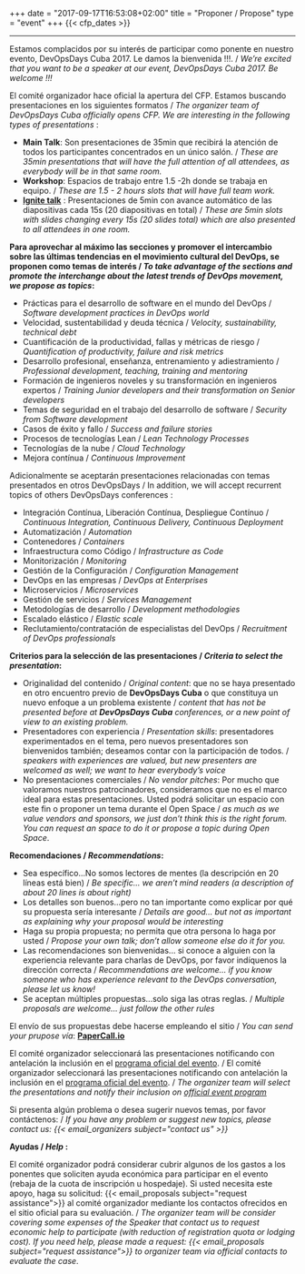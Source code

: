 +++
date = "2017-09-17T16:53:08+02:00"
title = "Proponer / Propose"
type = "event"
+++
  {{< cfp_dates >}}

<hr>

Estamos complacidos por su interés de participar como ponente en nuestro evento, DevOpsDays Cuba 2017. Le damos la bienvenida !!!. / *We’re excited that you want to be a speaker at our event, DevOpsDays Cuba 2017. Be welcome !!!*

El comité organizador hace oficial la apertura del CFP. Estamos buscando presentaciones en los siguientes formatos / *The organizer team of DevOpsDays Cuba officially opens CFP. We are interesting in the following types of presentations* :

  - **Main Talk**: Son presentaciones de 35min que recibirá la atención de todos los participantes concentrados en un único salón. /  *These are 35min presentations that will have the full attention of all attendees, as everybody will be in that same room.*
  - **Workshop**: Espacios de trabajo entre 1.5 -2h donde se trabaja en equipo. / *These are 1.5 - 2 hours slots that will have full team work.*
  - **<a href="http://igniteshow.com/">Ignite talk</a>** : Presentaciones de 5min con avance automático de las diapositivas cada 15s (20 diapositivas en total) / *These are 5min slots with slides changing every 15s (20 slides total) which are also presented to all attendees in one room.*

**Para aprovechar al máximo las secciones y promover el intercambio sobre las últimas tendencias en el movimiento cultural del DevOps, se proponen como temas de interés / *To take advantage of the sections and promote the interchange about the latest trends of DevOps movement, we propose as topics*:**

  - Prácticas para el desarrollo de software en el mundo del DevOps / *Software development practices in DevOps world*
  - Velocidad, sustentabilidad y deuda técnica / *Velocity, sustainability, technical debt*
  - Cuantificación de la productividad, fallas y métricas de riesgo / *Quantification of productivity, failure and risk metrics*
  - Desarrollo profesional, enseñanza, entrenamiento y adiestramiento / *Professional development, teaching, training and mentoring*
  - Formación de ingenieros noveles y su transformación en ingenieros expertos / *Training Junior developers and their transformation on Senior developers*
  - Temas de seguridad en el trabajo del desarrollo de software / *Security from Software development*
  - Casos de éxito y fallo / *Success and failure stories*
  - Procesos de tecnologías Lean / *Lean Technology Processes*
  - Tecnologías de la nube / *Cloud Technology*
  - Mejora contínua / *Continuous Improvement*

Adicionalmente se aceptarán presentaciones relacionadas con temas presentados en otros DevOpsDays / In addition, we will accept recurrent topics of others DevOpsDays conferences :

  - Integración Contínua, Liberación Contínua, Despliegue Contínuo / *Continuous Integration, Continuous Delivery, Continuous Deployment*
  - Automatización / *Automation*
  - Contenedores / *Containers*
  - Infraestructura como Código / *Infrastructure as Code* 
  - Monitorización / *Monitoring*
  - Gestión de la Configuración / *Configuration Management*
  - DevOps en las empresas / *DevOps at Enterprises*
  - Microservicios / *Microservices*
  - Gestión de servicios / *Services Management*
  - Metodologías de desarrollo / *Development methodologies*
  - Escalado elástico / *Elastic scale*
  - Reclutamiento/contratación de especialistas del DevOps / *Recruitment of DevOps professionals*

**Criterios para la selección de las presentaciones / *Criteria to select the presentation*:**

  - Originalidad del contenido / *Original content*: que no se haya presentado en otro encuentro previo de **DevOpsDays Cuba** o que constituya un nuevo enfoque a un problema existente / *content that has not be presented before at **DevOpsDays Cuba** conferences, or a new point of view to an existing problem.*
  - Presentadores con experiencia / *Presentation skills*: presentadores experimentados en el tema, pero nuevos presentadores son bienvenidos también; deseamos contar con la participación de todos. / *speakers with experiences are valued, but new presenters are welcomed as well; we want to hear everybody’s voice*
  - No presentaciones comerciales / *No vendor pitches*:  Por mucho que valoramos nuestros patrocinadores, consideramos que no es el marco ideal para estas presentaciones. Usted podrá solicitar un espacio con este fin o proponer un tema durante el Open Space / *as much as we value vendors and sponsors, we just don’t think this is the right forum. You can request an space to do it or propose a topic during Open Space*.

**Recomendaciones / *Recommendations*:**

  - Sea específico...No somos lectores de mentes (la descripción en 20 líneas está bien) / *Be specific… we aren’t mind readers (a description of about 20 lines is about right)*
  - Los detalles son buenos...pero no tan importante como explicar por qué su propuesta sería interesante / *Details are good… but not as important as explaining why your proposal would be interesting*
  - Haga su propia propuesta; no permita que otra persona lo haga por usted / *Propose your own talk; don’t allow someone else do it for you.*
  - Las recomendaciones son bienvenidas... si conoce a alguien con la experiencia relevante para charlas de DevOps, por favor indíquenos la dirección correcta / *Recommendations are welcome… if you know someone who has experience relevant to the DevOps conversation, please let us know!*
  - Se aceptan múltiples propuestas...solo siga las otras reglas. / *Multiple proposals are welcome… just follow the other rules*


El envío de sus propuestas debe hacerse empleando el sitio / *You can send your prupose vía*: **[PaperCall.io](https://www.papercall.io/devopsdayscuba-2017)** 

El comité organizador seleccionará las presentaciones notificando con antelación la inclusión en el [programa oficial del evento](https://www.devopsdays.org/events/2017-cuba/program/). / El comité organizador seleccionará las presentaciones notificando con antelación la inclusión en el [programa oficial del evento](https://www.devopsdays.org/events/2017-cuba/program/). / *The organizer team will select the presentations and notify their inclusion on [official event program](https://www.devopsdays.org/events/2017-cuba/program/)*

Si presenta algún problema o desea sugerir nuevos temas, por favor contáctenos: / *If you have any problem or suggest new topics, please contact us: {{< email_organizers subject="contact us" >}}*

**Ayudas / *Help* :**

El comité organizador podrá considerar cubrir algunos de los gastos a los ponentes que soliciten ayuda económica para participar en el evento (rebaja de la cuota de inscripción u hospedaje). Si usted necesita este apoyo, haga su solicitud: {{< email_proposals subject="request assistance">}} al comité organizador mediante los contactos ofrecidos en el sitio oficial para su evaluación. / *The organizer team will be consider covering  some expenses of the Speaker that contact us to request economic help to participate (with reduction of registration quota or lodging cost). If you need help, please made a request: {{< email_proposals subject="request assistance">}} to organizer team via official contacts to evaluate the case*.
